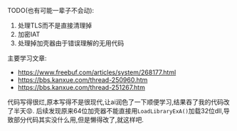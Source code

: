 TODO(也有可能一辈子不会动):
1. 处理TLS而不是直接清理掉
2. 加密IAT
3. 处理掉加壳器由于错误理解的无用代码

主要学习文章:
+ https://www.freebuf.com/articles/system/268177.html
+ https://bbs.kanxue.com/thread-250960.htm
+ https://bbs.kanxue.com/thread-251267.htm

代码写得很烂,原本写得不是很现代,让ai润色了一下顺便学习,结果吞了我的代码改了半天😡.
后续发现原来64位加壳器不能直接用`LoadLibraryExA()`加载32位dll,导致部分代码其实没什么用,但是懒得改了,就这样吧.
